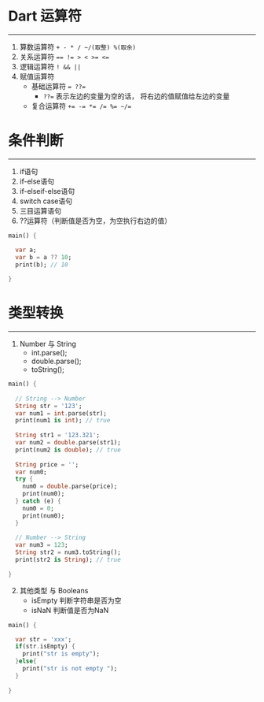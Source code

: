 # Dart 运算符
---

1. 算数运算符
	`+ - * / ~/(取整) %(取余)`
2. 关系运算符
	`== != > < >= <=`
3. 逻辑运算符
	`! && ||`
4. 赋值运算符
	- 基础运算符 `= ??=`
		- `??=` 表示左边的变量为空的话， 将右边的值赋值给左边的变量
	- 复合运算符 `+= -= *= /= %= ~/=`

# 条件判断 
---

1. if语句
2. if-else语句
3. if-elseif-else语句
4. switch case语句
5. 三目运算语句
6. ??运算符（判断值是否为空，为空执行右边的值）

```dart
main() {

  var a;
  var b = a ?? 10;
  print(b); // 10
   
}
```

# 类型转换
---

1. Number 与 String
	- int.parse();
	- double.parse();
	- toString();

```dart
main() {
 
  // String --> Number
  String str = '123';
  var num1 = int.parse(str);
  print(num1 is int); // true
  
  String str1 = '123.321';
  var num2 = double.parse(str1);
  print(num2 is double); // true 
  
  String price = '';
  var num0;
  try {
    num0 = double.parse(price);
    print(num0);
  } catch (e) {
    num0 = 0;
    print(num0);
  }
  
  // Number --> String
  var num3 = 123;
  String str2 = num3.toString();
  print(str2 is String); // true
  
}
```

2. 其他类型 与 Booleans
	- isEmpty 判断字符串是否为空
	- isNaN 判断值是否为NaN

```dart
main() {

  var str = 'xxx';
  if(str.isEmpty) {
    print("str is empty");
  }else{
    print("str is not empty "); 
  }
  
}
```
